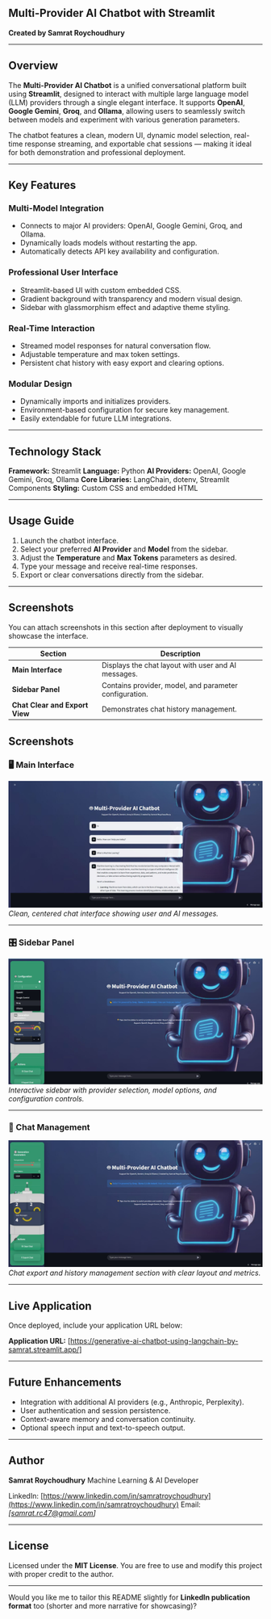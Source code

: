 ## Multi-Provider AI Chatbot with Streamlit

**Created by Samrat Roychoudhury**

---

## Overview

The **Multi-Provider AI Chatbot** is a unified conversational platform built using **Streamlit**, designed to interact with multiple large language model (LLM) providers through a single elegant interface.
It supports **OpenAI**, **Google Gemini**, **Groq**, and **Ollama**, allowing users to seamlessly switch between models and experiment with various generation parameters.

The chatbot features a clean, modern UI, dynamic model selection, real-time response streaming, and exportable chat sessions — making it ideal for both demonstration and professional deployment.

---

## Key Features

### Multi-Model Integration

* Connects to major AI providers: OpenAI, Google Gemini, Groq, and Ollama.
* Dynamically loads models without restarting the app.
* Automatically detects API key availability and configuration.

### Professional User Interface

* Streamlit-based UI with custom embedded CSS.
* Gradient background with transparency and modern visual design.
* Sidebar with glassmorphism effect and adaptive theme styling.

### Real-Time Interaction

* Streamed model responses for natural conversation flow.
* Adjustable temperature and max token settings.
* Persistent chat history with easy export and clearing options.

### Modular Design

* Dynamically imports and initializes providers.
* Environment-based configuration for secure key management.
* Easily extendable for future LLM integrations.

---

## Technology Stack

**Framework:** Streamlit
**Language:** Python
**AI Providers:** OpenAI, Google Gemini, Groq, Ollama
**Core Libraries:** LangChain, dotenv, Streamlit Components
**Styling:** Custom CSS and embedded HTML

---

## Usage Guide

1. Launch the chatbot interface.
2. Select your preferred **AI Provider** and **Model** from the sidebar.
3. Adjust the **Temperature** and **Max Tokens** parameters as desired.
4. Type your message and receive real-time responses.
5. Export or clear conversations directly from the sidebar.

---

## Screenshots

You can attach screenshots in this section after deployment to visually showcase the interface.

| Section                        | Description                                            |
| ------------------------------ | ------------------------------------------------------ |
| **Main Interface**             | Displays the chat layout with user and AI messages.    |
| **Sidebar Panel**              | Contains provider, model, and parameter configuration. |
| **Chat Clear and Export View** | Demonstrates chat history management.                  |


## Screenshots  

### 🖥️ Main Interface  
![Main Interface](https://github.com/SAMRAT47/Generative-AI-ChatBot-using-Langchain/blob/main/App%20Screenshot/Capture1.JPG)  
*Clean, centered chat interface showing user and AI messages.*

---

### 🎛️ Sidebar Panel  
![Sidebar Panel](https://github.com/SAMRAT47/Generative-AI-ChatBot-using-Langchain/blob/main/App%20Screenshot/Capture%202.JPG)  
*Interactive sidebar with provider selection, model options, and configuration controls.*

---

### 💬 Chat Management  
![Chat Management](https://github.com/SAMRAT47/Generative-AI-ChatBot-using-Langchain/blob/main/App%20Screenshot/Capture%203.JPG)  
*Chat export and history management section with clear layout and metrics.*



---

## Live Application

Once deployed, include your application URL below:

**Application URL:** [https://generative-ai-chatbot-using-langchain-by-samrat.streamlit.app/]

---

## Future Enhancements

* Integration with additional AI providers (e.g., Anthropic, Perplexity).
* User authentication and session persistence.
* Context-aware memory and conversation continuity.
* Optional speech input and text-to-speech output.

---

## Author

**Samrat Roychoudhury**
Machine Learning & AI Developer

LinkedIn: [https://www.linkedin.com/in/samratroychoudhury](https://www.linkedin.com/in/samratroychoudhury)
Email: *[samrat.rc47@gmail.com]*

---

## License

Licensed under the **MIT License**.
You are free to use and modify this project with proper credit to the author.

---

Would you like me to tailor this README slightly for **LinkedIn publication format** too (shorter and more narrative for showcasing)?

